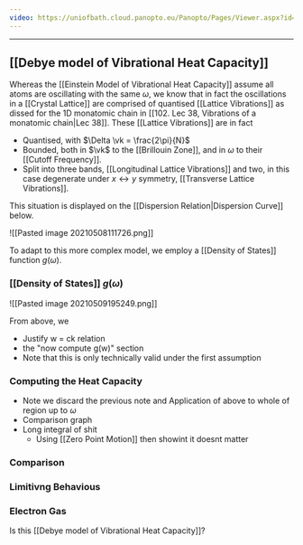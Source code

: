 ```yaml
---
video: https://uniofbath.cloud.panopto.eu/Panopto/Pages/Viewer.aspx?id=1d5bbc1d-8fcd-4825-831f-ad11015cfab1
---
```


---

## [[Debye model of Vibrational Heat Capacity]]

Whereas the [[Einstein Model of Vibrational Heat Capacity]] assume all atoms are oscillating with the same $\omega$, we know that in fact the oscillations in a [[Crystal Lattice]] are comprised of quantised [[Lattice Vibrations]] as dissed for the 1D monatomic chain in [[102. Lec 38, Vibrations of a monatomic chain|Lec 38]]. These [[Lattice Vibrations]] are in fact

- Quantised, with $\Delta \vk = \frac{2\pi}{N}$
- Bounded, both in $\vk$ to the [[Brillouin Zone]], and in $\omega$ to their [[Cutoff Frequency]].
- Split into three bands, [[Longitudinal Lattice Vibrations]] and two, in this case degenerate under $x \leftrightarrow y$ symmetry, [[Transverse Lattice Vibrations]].

This situation is displayed on the [[Dispersion Relation|Dispersion Curve]] below.

![[Pasted image 20210508111726.png]]

To adapt to this more complex model, we employ a [[Density of States]] function $g(\omega)$.

### [[Density of States]] $g(\omega)$

![[Pasted image 20210509195249.png]]

From above, we 

- Justify w = ck relation
- the "now compute g(w)" section
- Note that this is only technically valid under the first assumption

### Computing the Heat Capacity

- Note we discard the previous note and Application of above to whole of region up to $\omega$
- Comparison graph
- Long integral of shit
	- Using [[Zero Point Motion]] then showint it doesnt matter

### Comparison

### Limitivng Behavious

### Electron Gas
Is this [[Debye model of Vibrational Heat Capacity]]?